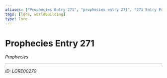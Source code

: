 ```yaml
---
aliases: ["Prophecies Entry 271", "prophecies entry 271", "271 Entry Prophecies"]
tags: [lore, worldbuilding]
type: lore
---
```


# Prophecies Entry 271

*Prophecies*

---
*ID: LORE00270*